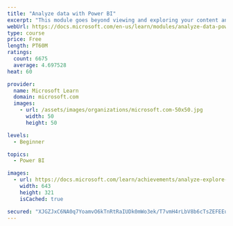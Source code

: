 ```yaml
---
title: "Analyze data with Power BI"
excerpt: "This module goes beyond viewing and exploring your content and explains how to interact with it by working with reports and dashboards to uncover and share new business insights."
webUrl: https://docs.microsoft.com/en-us/learn/modules/analyze-data-power-bi/
type: course
price: Free
length: PT60M
ratings:
  count: 6675
  average: 4.697528
heat: 60

provider:
  name: Microsoft Learn
  domain: microsoft.com
  images:
    - url: /assets/images/organizations/microsoft.com-50x50.jpg
      width: 50
      height: 50

levels:
  - Beginner

topics:
  - Power BI

images:
  - url: https://docs.microsoft.com/learn/achievements/analyze-explore-data-power-bi-social.png
    width: 643
    height: 321
    isCached: true

secured: "XJGZJxC6NA0q7YoamvO6kTnRtRaIUDk0mWo3ek/T7vmH4rLbV8b6cTsZEFEEuW31BxV+RYmViStMgOAocxcoGeIpnDJ18gUfpHeED4yK//iN24Z34FV1goazTp6BEDgKzZvBa7+/vCDd1qxwbsaHnzi0lMPUrTbtuytewBobvL6ydEiiSGURyPH7d+CoX9wYYLi4LwNNLaR+6VVGSCXx/zzp/hUx4fu/Hs5ZmzhR4L1DsVhCcO4VKNUKmLmgDGciC04j0+AJiAt9z+er2DcuFkTlVlDlZs6S7mX1ErXcZ1Ibg1OHYNePhl6JWvPnbFKPJkxz/Nk0pYWs4Z18Sgos2yG+S1lnuIT3cVWFMV7yFhi4dKDlZBTCHcXvA6pSG6OxbVGcX7y8JqX2hjnL/5Yp9lIXo9DhPl+FEEyd1bP2PF4=;8zn5WtxQWvY4I6sgb93LwA=="
---
```


